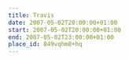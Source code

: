 ```yaml
---
title: Travis
date: 2007-05-02T20:00:00+01:00
start: 2007-05-02T20:00:00+01:00
end: 2007-05-02T23:00:00+01:00
place_id: 849vqhm8+hq
---
```

